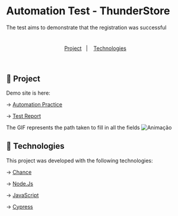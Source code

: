 # Automation Test - ThunderStore

The test aims to demonstrate that the registration was successful
<h1 align="center">
</h1>

<p align="center">
    <a href="#-project">Project</a>&nbsp;&nbsp;&nbsp;|&nbsp;&nbsp;&nbsp;
  <a href="#-technologies">Technologies</a>&nbsp;&nbsp;&nbsp;&nbsp;&nbsp;&nbsp; 
</p>
<br>

## 🚀 Project

Demo site is here: 

→ [Automation Practice](http://automationpractice.com/)

→ [Test Report](https://paulahp.github.io/ThunderStore/)

The GIF represents the path taken to fill in all the fields
![Animação](https://user-images.githubusercontent.com/69612968/159080794-c72b69f5-eda6-416d-9c64-6e0ca25b4f5a.gif)


## 🚀 Technologies

This project was developed with the following technologies:

→ [Chance](https://chancejs.com/) 

→ [Node.Js](https://nodejs.org/en/)

→ [JavaScript](https://www.javascript.com/)

→ [Cypress](https://www.cypress.io/)

